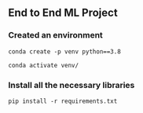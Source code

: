 ## End to End ML Project

### Created an environment
```
conda create -p venv python==3.8

conda activate venv/
```

### Install all the necessary libraries
```
pip install -r requirements.txt
```
